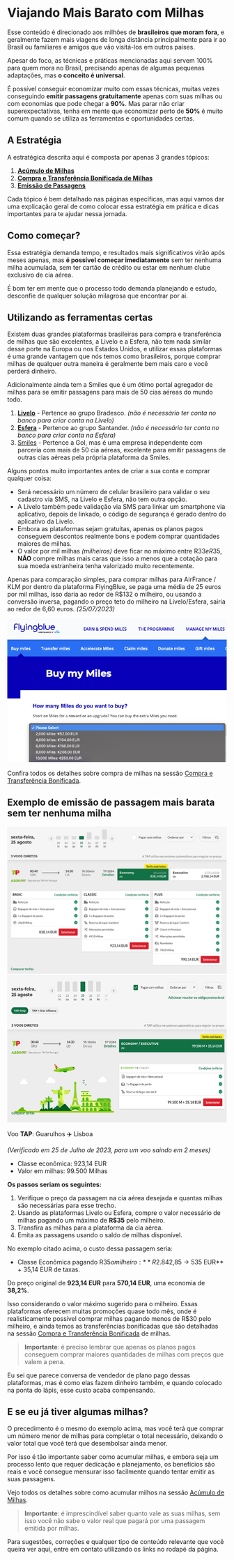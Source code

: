 # Viajando Mais Barato com Milhas

Esse conteúdo é direcionado aos milhões de **brasileiros que moram fora**, e geralmente fazem mais viagens de longa distância
principalmente para ir ao Brasil ou familiares e amigos que vão visitá-los em outros países.

Apesar do foco, as técnicas e práticas mencionadas aqui servem 100% para quem mora no Brasil, precisando apenas de algumas
pequenas adaptações, mas **o conceito é universal**.

É possível conseguir economizar muito com essas técnicas, muitas vezes conseguindo **emitir passagens gratuitamente** apenas com suas milhas ou
com economias que pode chegar a **90%**. Mas parar não criar superexpectativas, tenha em mente que economizar perto de **50%** é muito comum
quando se utiliza as ferramentas e oportunidades certas.


## A Estratégia

A estratégica descrita aqui é composta por apenas 3 grandes tópicos:

1. **[Acúmulo de Milhas](acumulo.md)**
2. **[Compra e Transferência Bonificada de Milhas](compra-transfer.md)**
3. **[Emissão de Passagens](emissao.md)**

Cada tópico é bem detalhado nas páginas específicas, mas aqui vamos dar uma explicação geral de como 
colocar essa estratégia em prática e dicas importantes para te ajudar nessa jornada.


## Como começar?

Essa estratégia demanda tempo, e resultados mais significativos virão após meses apenas, mas **é possível começar imediatamente**
sem ter nenhuma milha acumulada, sem ter cartão de crédito ou estar em nenhum clube exclusivo de cia aérea.

É bom ter em mente que o processo todo demanda planejando e estudo, desconfie de qualquer solução milagrosa que encontrar por ai.


## Utilizando as ferramentas certas

Existem duas grandes plataformas brasileiras para compra e transferência de milhas que são excelentes, a Livelo e a Esfera, não tem nada similar desse porte
na Europa ou nos Estados Unidos, e utilizar essas plataformas é uma grande vantagem que nós temos como brasileiros, porque comprar
milhas de qualquer outra maneira é geralmente bem mais caro e você perderá dinheiro.

Adicionalmente ainda tem a Smiles que é um ótimo portal agregador de milhas para se emitir passagens para mais de 50 cias aéreas do mundo todo.

1. **[Livelo](https://www.livelo.com.br/)** - Pertence ao grupo Bradesco. _(não é necessário ter conta no banco para criar conta na Livelo)_
2. **[Esfera](https://www.esfera.com.br/)** - Pertence ao grupo Santander. _(não é necessário ter conta no banco para criar conta na Esfera)_
3. [Smiles](https://www.smiles.com.br) - Pertence a Gol, mas é uma empresa independente com parceria com mais de 50 cia aéreas, excelente para emitir passagens de outras cias aéreas pela própria plataforma da Smiles.


Alguns pontos muito importantes antes de criar a sua conta e comprar qualquer coisa:

- Será necessário um número de celular brasileiro para validar o seu cadastro via SMS, na Livelo e Esfera, não tem outra opção.
- A Livelo também pede validação via SMS para linkar um smartphone via aplicativo, depois de linkado, o código de segurança é gerado dentro do aplicativo da Livelo.
- Embora as plataformas sejam gratuitas, apenas os planos pagos conseguem descontos realmente bons e podem comprar quantidades maiores de milhas.
- O valor por mil milhas _(milheiros)_ deve ficar no máximo entre R$33 e R$35, **NÃO** compre milhas mais caras que isso a menos que a cotação para sua moeda estranheira tenha valorizado muito recentemente.

Apenas para comparação simples, para comprar milhas para AirFrance / KLM por dentro da plataforma FlyingBlue, se paga uma média de 25 euros por mil milhas,
isso daria ao redor de R$132 o milheiro, ou usando a conversão inversa, pagando o preço teto do milheiro na Livelo/Esfera, sairia ao redor de 6,60 euros. _(25/07/2023)_

<img alt="Tela de compra de milhas da FlyingBlue" src="images/fb-buy-miles.png"/>


Confira todos os detalhes sobre compra de milhas na sessão [Compra e Transferência Bonificada](compra-transfer.md).


## Exemplo de emissão de passagem mais barata sem ter nenhuma milha

<img alt="Valor em dinheiro da passagem na TAP" src="images/tap-eur.png" width="586" height="338"/>

<img alt="Valor em milhas da passagem na TAP" src="images/tap-milhas.png" width="586" height="338"/>


Voo **TAP**: Guarulhos ✈️ Lisboa

_(Verificado em 25 de Julho de 2023, para um voo saindo em 2 meses)_

- Classe econômica: 923,14 EUR
- Valor em milhas: 99.500 Milhas

**Os passos seriam os seguintes:**

1. Verifique o preço da passagem na cia aérea desejada e quantas milhas são necessárias para esse trecho.
2. Usando as plataformas Livelo ou Esfera, compre o valor necessário de milhas pagando um máximo de **R$35** pelo milheiro.
3. Transfira as milhas para a plataforma da cia aérea.
4. Emita as passagens usando o saldo de milhas disponível.

No exemplo citado acima, o custo dessa passagem seria:

- Classe Econômica pagando R$35 o milheiro: **R$2.842,85 -> 535 EUR** + 35,14 EUR de taxas.

Do preço original de **923,14 EUR** para **570,14 EUR**, uma economia de **38,2%**. 

Isso considerando o valor máximo sugerido para o milheiro. Essas plataformas oferecem muitas promoções quase todo mês,
onde é realisticamente possível comprar milhas pagando menos de R$30 pelo milheiro, e ainda temos as transferências bonificadas
que são detalhadas na sessão [Compra e Transferência Bonificada](compra-transfer.md) de milhas.

> **Importante**: é preciso lembrar que apenas os planos pagos conseguem comprar maiores quantidades de milhas com preços que valem a pena.

Eu sei que parece conversa de vendedor de plano pago dessas plataformas, mas é como elas fazem dinheiro também, e quando colocado
na ponta do lápis, esse custo acaba compensando.


## E se eu já tiver algumas milhas?

O precedimento é o mesmo do exemplo acima, mas você terá que comprar um número menor de milhas para completar o total necessário, 
deixando o valor total que você terá que desembolsar ainda menor.

Por isso é tão importante saber como acumular milhas, e embora seja um processo lento que requer dedicação e planejamento,
os benefícios são reais e você consegue mensurar isso facilmente quando tentar emitir as suas passagens.

Vejo todos os detalhes sobre como acumular milhos na sessão [Acúmulo de Milhas](acumulo.md).

> **Importante**: é imprescindível saber quanto vale as suas milhas, sem isso você não sabe o valor real que pagará por uma passagem emitida por milhas.


Para sugestões, correções e qualquer tipo de conteúdo relevante que você queira ver aqui, entre em contato utilizando os links no rodapé da página.
